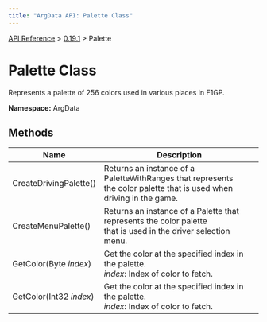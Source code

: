 ```yaml
---
title: "ArgData API: Palette Class"
---
```


[API Reference](/argdata/api/) &gt; [0.19.1](/argdata/api/0.19.1/) &gt; Palette

# Palette Class

Represents a palette of 256 colors used in various places in F1GP.

**Namespace:** ArgData

## Methods

<table class="table table-bordered table-striped ">
<thead>
  <tr>
    <th>Name</th>
    <th>Description</th>
  </tr>
</thead>
<tbody>
  <tr>
    <td>CreateDrivingPalette()</td>
    <td>Returns an instance of a PaletteWithRanges that represents<br />the color palette that is used when driving in the game.</td>
  </tr>
  <tr>
    <td>CreateMenuPalette()</td>
    <td>Returns an instance of a Palette that represents the color palette<br />that is used in the driver selection menu.</td>
  </tr>
  <tr>
    <td>GetColor(Byte <em>index</em>)</td>
    <td>Get the color at the specified index in the palette.<br /><em>index</em>: Index of color to fetch.<br /></td>
  </tr>
  <tr>
    <td>GetColor(Int32 <em>index</em>)</td>
    <td>Get the color at the specified index in the palette.<br /><em>index</em>: Index of color to fetch.<br /></td>
  </tr>
</tbody>
</table>


